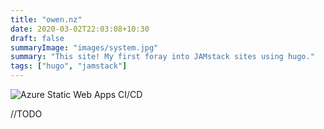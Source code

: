 ```yaml
---
title: "owen.nz"
date: 2020-03-02T22:03:08+10:30
draft: false
summaryImage: "images/system.jpg"
summary: "This site! My first foray into JAMstack sites using hugo."
tags: ["hugo", "jamstack"]
---
```


![Azure Static Web Apps CI/CD](https://github.com/fordprefect480/owensymes-hugo/workflows/Azure%20Static%20Web%20Apps%20CI/CD/badge.svg)

//TODO